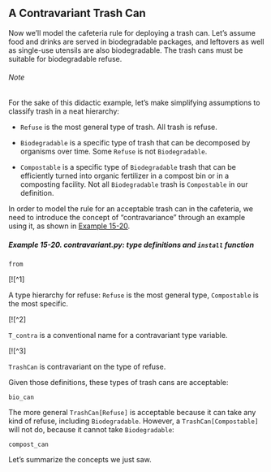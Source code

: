 ## A Contravariant Trash Can

Now we’ll model the cafeteria rule for deploying a trash can. Let’s assume food and drinks are served in biodegradable packages, and leftovers as well as single-use utensils are also biodegradable. The trash cans must be suitable for biodegradable refuse.

###### Note

For the sake of this didactic example, let’s make simplifying assumptions to classify trash in a neat hierarchy:

- `Refuse` is the most general type of trash. All trash is refuse.
    
- `Biodegradable` is a specific type of trash that can be decomposed by organisms over time. Some `Refuse` is not `Biodegradable`.
    
- `Compostable` is a specific type of `Biodegradable` trash that can be efficiently turned into organic fertilizer in a compost bin or in a composting facility. Not all `Biodegradable` trash is `Compostable` in our definition.
    

In order to model the rule for an acceptable trash can in the cafeteria, we need to introduce the concept of “contravariance” through an example using it, as shown in [Example 15-20](#contravariant_trash_ex).

##### Example 15-20. _contravariant.py_: type definitions and `install` function

```
from
```

[![^1]

A type hierarchy for refuse: `Refuse` is the most general type, `Compostable` is the most specific.

[![^2]

`T_contra` is a conventional name for a contravariant type variable.

[![^3]

`TrashCan` is contravariant on the type of refuse.

Given those definitions, these types of trash cans are acceptable:

```
bio_can
```

The more general `TrashCan[Refuse]` is acceptable because it can take any kind of refuse, including `Biodegradable`. However, a `TrashCan[Compostable]` will not do, because it cannot take `Biodegradable`:

```
compost_can
```

Let’s summarize the concepts we just saw.